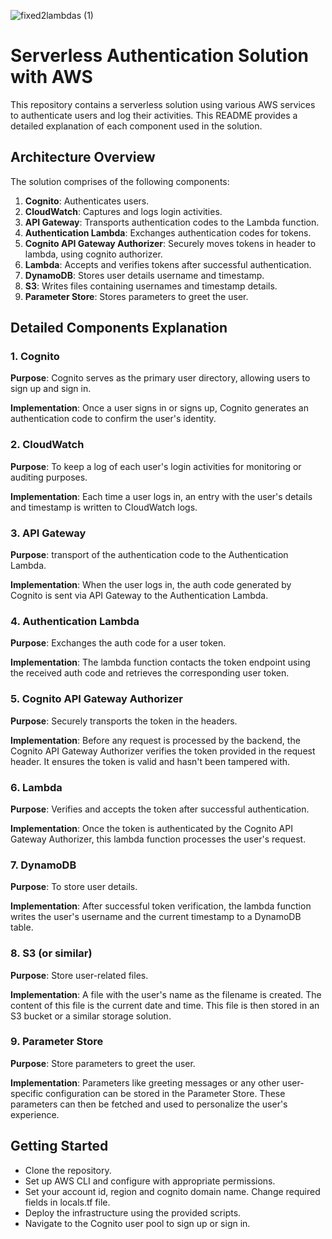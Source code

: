 ![fixed2lambdas (1)](https://github.com/yuvalcoren/commit_project/assets/132250761/26d1f440-997e-407b-9912-0ff949d08db7)
# Serverless Authentication Solution with AWS

This repository contains a serverless solution using various AWS services to authenticate users and log their activities. This README provides a detailed explanation of each component used in the solution.

## Architecture Overview

The solution comprises of the following components:

1. **Cognito**: Authenticates users.
2. **CloudWatch**: Captures and logs login activities.
3. **API Gateway**: Transports authentication codes to the Lambda function.
4. **Authentication Lambda**: Exchanges authentication codes for tokens.
5. **Cognito API Gateway Authorizer**: Securely moves tokens in header to lambda, using cognito authorizer.
6. **Lambda**: Accepts and verifies tokens after successful authentication.
7. **DynamoDB**: Stores user details username and timestamp.
8. **S3**: Writes files containing usernames and timestamp details.
9. **Parameter Store**: Stores parameters to greet the user.

## Detailed Components Explanation

### 1. Cognito

**Purpose**: Cognito serves as the primary user directory, allowing users to sign up and sign in. 

**Implementation**: Once a user signs in or signs up, Cognito generates an authentication code to confirm the user's identity.

### 2. CloudWatch

**Purpose**: To keep a log of each user's login activities for monitoring or auditing purposes.

**Implementation**: Each time a user logs in, an entry with the user's details and timestamp is written to CloudWatch logs.

### 3. API Gateway

**Purpose**: transport of the authentication code to the Authentication Lambda.

**Implementation**: When the user logs in, the auth code generated by Cognito is sent via API Gateway to the Authentication Lambda.

### 4. Authentication Lambda

**Purpose**: Exchanges the auth code for a user token.

**Implementation**: The lambda function contacts the token endpoint using the received auth code and retrieves the corresponding user token.

### 5. Cognito API Gateway Authorizer

**Purpose**: Securely transports the token in the headers.

**Implementation**: Before any request is processed by the backend, the Cognito API Gateway Authorizer verifies the token provided in the request header. It ensures the token is valid and hasn't been tampered with.

### 6. Lambda

**Purpose**: Verifies and accepts the token after successful authentication.

**Implementation**: Once the token is authenticated by the Cognito API Gateway Authorizer, this lambda function processes the user's request. 

### 7. DynamoDB

**Purpose**: To store user details.

**Implementation**: After successful token verification, the lambda function writes the user's username and the current timestamp to a DynamoDB table.

### 8. S3 (or similar)

**Purpose**: Store user-related files.

**Implementation**: A file with the user's name as the filename is created. The content of this file is the current date and time. This file is then stored in an S3 bucket or a similar storage solution.

### 9. Parameter Store

**Purpose**: Store parameters to greet the user.

**Implementation**: Parameters like greeting messages or any other user-specific configuration can be stored in the Parameter Store. These parameters can then be fetched and used to personalize the user's experience.

## Getting Started

- Clone the repository.
- Set up AWS CLI and configure with appropriate permissions.
- Set your account id, region and cognito domain name. Change required fields in locals.tf file.
- Deploy the infrastructure using the provided scripts.
- Navigate to the Cognito user pool to sign up or sign in.

